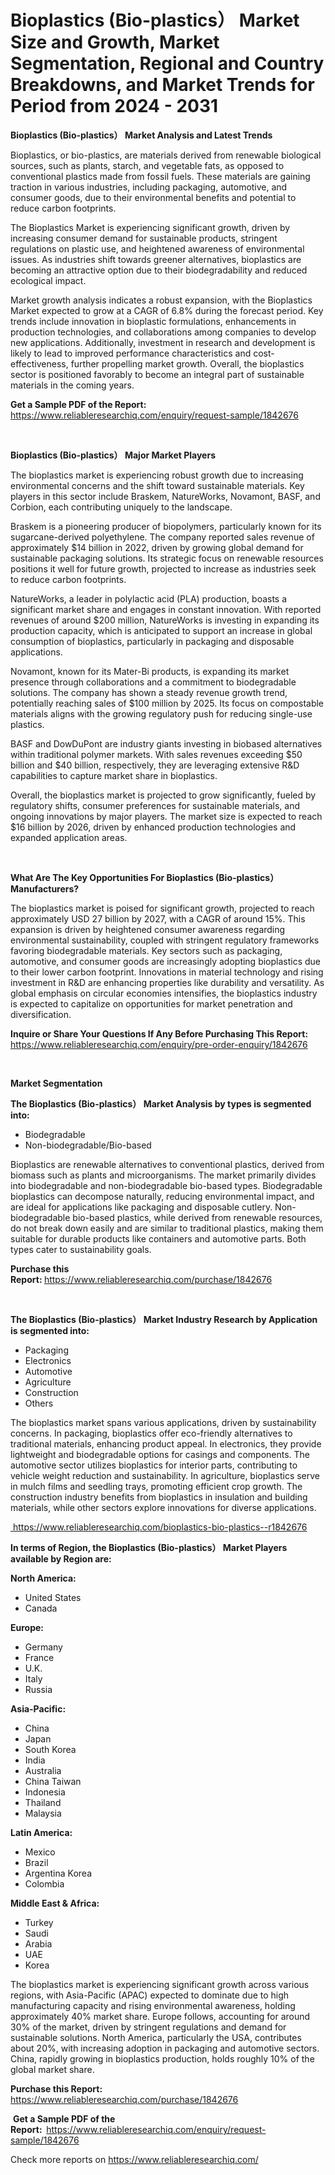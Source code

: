 <p><h1>Bioplastics (Bio-plastics） Market Size and Growth, Market Segmentation, Regional and Country Breakdowns, and Market Trends for Period from 2024 -  2031</h1></p><p><strong>Bioplastics (Bio-plastics） Market Analysis and Latest Trends</strong></p>
<p><p>Bioplastics, or bio-plastics, are materials derived from renewable biological sources, such as plants, starch, and vegetable fats, as opposed to conventional plastics made from fossil fuels. These materials are gaining traction in various industries, including packaging, automotive, and consumer goods, due to their environmental benefits and potential to reduce carbon footprints.</p><p>The Bioplastics Market is experiencing significant growth, driven by increasing consumer demand for sustainable products, stringent regulations on plastic use, and heightened awareness of environmental issues. As industries shift towards greener alternatives, bioplastics are becoming an attractive option due to their biodegradability and reduced ecological impact. </p><p>Market growth analysis indicates a robust expansion, with the Bioplastics Market expected to grow at a CAGR of 6.8% during the forecast period. Key trends include innovation in bioplastic formulations, enhancements in production technologies, and collaborations among companies to develop new applications. Additionally, investment in research and development is likely to lead to improved performance characteristics and cost-effectiveness, further propelling market growth. Overall, the bioplastics sector is positioned favorably to become an integral part of sustainable materials in the coming years.</p></p>
<p><strong>Get a Sample PDF of the Report:&nbsp;</strong> <a href="https://www.reliableresearchiq.com/enquiry/request-sample/1842676?utm_campaign=99&utm_medium=2&utm_source=Github&utm_content=ia&utm_term=01012025&utm_id=bioplastics-bio-plastics">https://www.reliableresearchiq.com/enquiry/request-sample/1842676</a></p>
<p>&nbsp;</p>
<p><strong>Bioplastics (Bio-plastics） Major Market Players</strong></p>
<p><p>The bioplastics market is experiencing robust growth due to increasing environmental concerns and the shift toward sustainable materials. Key players in this sector include Braskem, NatureWorks, Novamont, BASF, and Corbion, each contributing uniquely to the landscape.  </p><p>Braskem is a pioneering producer of biopolymers, particularly known for its sugarcane-derived polyethylene. The company reported sales revenue of approximately $14 billion in 2022, driven by growing global demand for sustainable packaging solutions. Its strategic focus on renewable resources positions it well for future growth, projected to increase as industries seek to reduce carbon footprints.</p><p>NatureWorks, a leader in polylactic acid (PLA) production, boasts a significant market share and engages in constant innovation. With reported revenues of around $200 million, NatureWorks is investing in expanding its production capacity, which is anticipated to support an increase in global consumption of bioplastics, particularly in packaging and disposable applications.</p><p>Novamont, known for its Mater-Bi products, is expanding its market presence through collaborations and a commitment to biodegradable solutions. The company has shown a steady revenue growth trend, potentially reaching sales of $100 million by 2025. Its focus on compostable materials aligns with the growing regulatory push for reducing single-use plastics.</p><p>BASF and DowDuPont are industry giants investing in biobased alternatives within traditional polymer markets. With sales revenues exceeding $50 billion and $40 billion, respectively, they are leveraging extensive R&D capabilities to capture market share in bioplastics.</p><p>Overall, the bioplastics market is projected to grow significantly, fueled by regulatory shifts, consumer preferences for sustainable materials, and ongoing innovations by major players. The market size is expected to reach $16 billion by 2026, driven by enhanced production technologies and expanded application areas.</p></p>
<p>&nbsp;</p>
<p><strong>What Are The Key Opportunities For Bioplastics (Bio-plastics） Manufacturers?</strong></p>
<p><p>The bioplastics market is poised for significant growth, projected to reach approximately USD 27 billion by 2027, with a CAGR of around 15%. This expansion is driven by heightened consumer awareness regarding environmental sustainability, coupled with stringent regulatory frameworks favoring biodegradable materials. Key sectors such as packaging, automotive, and consumer goods are increasingly adopting bioplastics due to their lower carbon footprint. Innovations in material technology and rising investment in R&D are enhancing properties like durability and versatility. As global emphasis on circular economies intensifies, the bioplastics industry is expected to capitalize on opportunities for market penetration and diversification.</p></p>
<p><strong>Inquire or Share Your Questions If Any Before Purchasing This Report:</strong> <a href="https://www.reliableresearchiq.com/enquiry/pre-order-enquiry/1842676?utm_campaign=99&utm_medium=2&utm_source=Github&utm_content=ia&utm_term=01012025&utm_id=bioplastics-bio-plastics">https://www.reliableresearchiq.com/enquiry/pre-order-enquiry/1842676</a></p>
<p>&nbsp;</p>
<p><strong>Market Segmentation</strong></p>
<p><strong>The Bioplastics (Bio-plastics） Market Analysis by types is segmented into:</strong></p>
<p><ul><li>Biodegradable</li><li>Non-biodegradable/Bio-based</li></ul></p>
<p><p>Bioplastics are renewable alternatives to conventional plastics, derived from biomass such as plants and microorganisms. The market primarily divides into biodegradable and non-biodegradable bio-based types. Biodegradable bioplastics can decompose naturally, reducing environmental impact, and are ideal for applications like packaging and disposable cutlery. Non-biodegradable bio-based plastics, while derived from renewable resources, do not break down easily and are similar to traditional plastics, making them suitable for durable products like containers and automotive parts. Both types cater to sustainability goals.</p></p>
<p><strong>Purchase this Report:&nbsp;</strong><a href="https://www.reliableresearchiq.com/purchase/1842676?utm_campaign=99&utm_medium=2&utm_source=Github&utm_content=ia&utm_term=01012025&utm_id=bioplastics-bio-plastics">https://www.reliableresearchiq.com/purchase/1842676</a></p>
<p>&nbsp;</p>
<p><strong>The Bioplastics (Bio-plastics） Market Industry Research by Application is segmented into:</strong></p>
<p><ul><li>Packaging</li><li>Electronics</li><li>Automotive</li><li>Agriculture</li><li>Construction</li><li>Others</li></ul></p>
<p><p>The bioplastics market spans various applications, driven by sustainability concerns. In packaging, bioplastics offer eco-friendly alternatives to traditional materials, enhancing product appeal. In electronics, they provide lightweight and biodegradable options for casings and components. The automotive sector utilizes bioplastics for interior parts, contributing to vehicle weight reduction and sustainability. In agriculture, bioplastics serve in mulch films and seedling trays, promoting efficient crop growth. The construction industry benefits from bioplastics in insulation and building materials, while other sectors explore innovations for diverse applications.</p></p>
<p><a href="https://www.reliableresearchiq.com/bioplastics-bio-plastics--r1842676?utm_campaign=99&utm_medium=2&utm_source=Github&utm_content=ia&utm_term=01012025&utm_id=bioplastics-bio-plastics">&nbsp;https://www.reliableresearchiq.com/bioplastics-bio-plastics--r1842676</a></p>
<p><strong>In terms of Region, the Bioplastics (Bio-plastics） Market Players available by Region are:</strong></p>
<p>
    <p> <strong> North America: </strong>
        <ul>
            <li>United States</li>
            <li>Canada</li>
        </ul>
        </p> 
    <p> <strong> Europe: </strong>
        <ul>
            <li>Germany</li>
            <li>France</li>
            <li>U.K.</li>
            <li>Italy</li>
            <li>Russia</li>
        </ul>
        </p> 
    <p> <strong> Asia-Pacific: </strong>
        <ul>
            <li>China</li>
            <li>Japan</li>
            <li>South Korea</li>
            <li>India</li>
            <li>Australia</li>
            <li>China Taiwan</li>
            <li>Indonesia</li>
            <li>Thailand</li>
            <li>Malaysia</li>
        </ul>
        </p> 
    <p> <strong> Latin America: </strong>
        <ul>
            <li>Mexico</li>
            <li>Brazil</li>
            <li>Argentina Korea</li>
            <li>Colombia</li>
        </ul>
        </p> 
    <p> <strong> Middle East & Africa: </strong>
        <ul>
            <li>Turkey</li>
            <li>Saudi</li>
            <li>Arabia</li>
            <li>UAE</li>
            <li>Korea</li>
        </ul>
    </p>
    </p>
<p><p>The bioplastics market is experiencing significant growth across various regions, with Asia-Pacific (APAC) expected to dominate due to high manufacturing capacity and rising environmental awareness, holding approximately 40% market share. Europe follows, accounting for around 30% of the market, driven by stringent regulations and demand for sustainable solutions. North America, particularly the USA, contributes about 20%, with increasing adoption in packaging and automotive sectors. China, rapidly growing in bioplastics production, holds roughly 10% of the global market share.</p></p>
<p><strong>Purchase this Report: </strong><a href="https://www.reliableresearchiq.com/purchase/1842676?utm_campaign=99&utm_medium=2&utm_source=Github&utm_content=ia&utm_term=01012025&utm_id=bioplastics-bio-plastics">https://www.reliableresearchiq.com/purchase/1842676</a></p>
<p>&nbsp;<strong>Get a Sample PDF of the Report:&nbsp;&nbsp;</strong><a href="https://www.reliableresearchiq.com/enquiry/request-sample/1842676?utm_campaign=99&utm_medium=2&utm_source=Github&utm_content=ia&utm_term=01012025&utm_id=bioplastics-bio-plastics">https://www.reliableresearchiq.com/enquiry/request-sample/1842676</a></p>
<p><strong></strong></p>
<p>Check more reports on <a href="https://www.reliableresearchiq.com/?utm_campaign=99&utm_medium=2&utm_source=Github&utm_content=ia&utm_term=01012025&utm_id=bioplastics-bio-plastics">https://www.reliableresearchiq.com/</a></p>